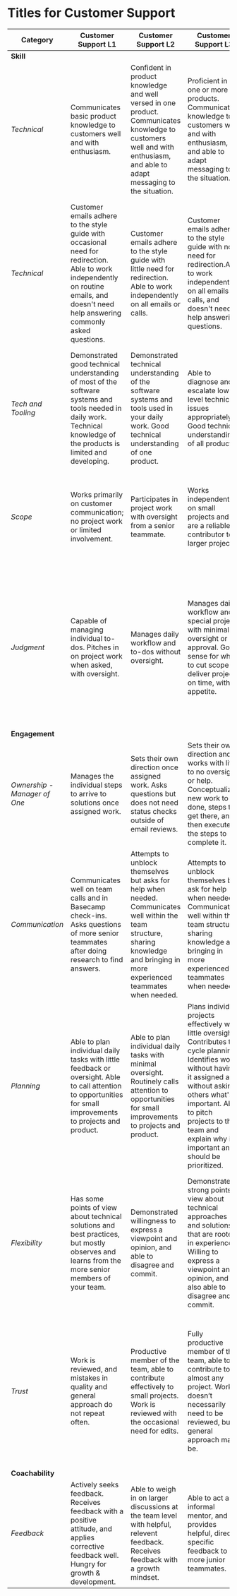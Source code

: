 # Titles for Customer Support

| Category | Customer Support L1 | Customer Support L2 | Customer Support L3 | Customer Support L4 | Customer Support L5 |
| ----- | ----- | ----- | ----- | ----- | ----- |
| **Skill** |  |  |  |  |  | 
| *Technical* | Communicates basic product knowledge to customers well and with enthusiasm. | Confident in product knowledge and well versed in one product. Communicates knowledge to customers well and with enthusiasm, and able to adapt messaging to the situation. | Proficient in one or more products. Communicates knowledge to customers well and with enthusiasm, and able to adapt messaging to the situation. | Proficient in multiple products. Communicates knowledge to customers well and with enthusiasm, and able to adapt messaging to the situation. | Expert in multiple products. Communicates knowledge to customers well and with enthusiasm, and able to adapt messaging to the situation. | 
| *Technical* | Customer emails adhere to the style guide with occasional need for redirection. Able to work independently on routine emails, and doesn't need help answering commonly asked questions. | Customer emails adhere to the style guide with little need for redirection. Able to work independently on all emails or calls. | Customer emails adhere to the style guide with no need for redirection.Able to work independently on all emails or calls, and doesn't need help answering questions. | Customer emails adhere to the style guide, and contributes to the style guide and snippets repo. Able to work independently on all emails and calls, and can handle difficult cases and frustrated customers. | Customer emails adhere to the style guide, and contributes to the style guide and snippets repo. Able to work independently on all emails and calls, and can handle the most difficult cases and frustrated customers. | 
| *Tech and Tooling* | Demonstrated good technical understanding of most of the software systems and tools needed in daily work. Technical knowledge of the products is limited and developing. | Demonstrated technical understanding of the software systems and tools used in your daily work. Good technical understanding of one product. | Able to diagnose and escalate low-level technical issues appropriately. Good technical understanding of all products. | Able to diagnose and escalate most technical issue appropriately. Capable of correcting low-level customer technical issues independently, with support from on-call. | Able to diagnose and escalate all technical issues appropriately. Capable of correcting many customer technical issues independently. | 
| *Scope* | Works primarily on customer communication; no project work or limited involvement. | Participates in project work with oversight from a senior teammate. | Works independently on small projects and are a reliable contributor to larger projects. | Elevates team and company standards through developing new processes, procedures, and effective communication. Major contributor on special project work. | Capable of conceptualizing and executing large special projects and working with a team to complete them. | 
| *Judgment* | Capable of managing individual to-dos. Pitches in on project work when asked, with oversight. | Manages daily workflow and to-dos without oversight. | Manages daily workflow and special projects with minimal oversight or approval. Good sense for when to cut scope to deliver projects on time, within appetite. | Strong ability to set scope and manage large ongoing projects with minimal oversight or approval. Sought out for advice by teammates and outside the team. | A leader in ensuring robust and effective best practices are understood and followed across the team and organization. Has a wide range of focus and finds opportunities to make improvements to work, without it being assigned. |
| **Engagement** |  |  |  |  |  | 
| *Ownership - Manager of One* | Manages the individual steps to arrive to solutions once assigned work. | Sets their own direction once assigned work. Asks questions but does not need status checks outside of email reviews. | Sets their own direction and works with little to no oversight or help. Conceptualizes new work to be done, steps to get there, and then executes the steps to complete it. | Capable of setting small team direction. Manages projects and resources, requiring little to no redirection or input from leadership. | Capable of setting team direction. Manages projects and resources, requiring little to no redirection or input from leadership. | 
| *Communication* | Communicates well on team calls and in Basecamp check-ins. Asks questions of more senior teammates after doing research to find answers. | Attempts to unblock themselves but asks for help when needed. Communicates well within the team structure, sharing knowledge and bringing in more experienced teammates when needed. | Attempts to unblock themselves but ask for help when needed. Communicates well within the team structure, sharing knowledge and bringing in more experienced teammates when needed. | Acts as a representative to the company, weighing in on larger discussions and making recommendations. Rarely need help unblocking themselves, and acts as a resource for others. | Demonstrate project management and communication best practices. Ensures leadership is informed on team progress. |
| *Planning* | Able to plan individual daily tasks with little feedback or oversight. Able to call attention to opportunities for small improvements to projects and product. | Able to plan individual daily tasks with minimal oversight. Routinely calls attention to opportunities for small improvements to projects and product. | Plans individual projects effectively with little oversight. Contributes to cycle planning. Identifies work without having it assigned and without asking others what's important. Able to pitch projects to the team and explain why it's important and should be prioritized. | Key contributor to cycle planning. Able to plan and execute large projects. | Able to plan and execute large projects while keeping team and company strategy in mind. |
| *Flexibility* | Has some points of view about technical solutions and best practices, but mostly observes and learns from the more senior members of your team. | Demonstrated willingness to express a viewpoint and opinion, and able to disagree and commit. | Demonstrated strong points of view about technical approaches and solutions that are rooted in experience. Willing to express a viewpoint and opinion, and also able to disagree and commit. | Strong points of view rooted in experience, technical expertise, and industry best practices. Expresses opinions confidently and effectively, and can balance recommendations with the larger needs of the team. | Demonstrated abiility to think through problems and devise and apply novel solultions that are outside the box. |
| *Trust* | Work is reviewed, and mistakes in quality and general approach do not repeat often. | Productive member of the team, able to contribute effectively to small projects. Work is reviewed with the occasional need for edits. | Fully productive member of the team, able to contribute to almost any project. Work doesn’t necessarily need to be reviewed, but general approach may be. | Able to contribute to any project and able to resolve almost any customer interaction. Work happens autonomously with no regular need for review. Work is almost always free of mistakes, and often helps others improve the quality of their work. | Significant contributor to problem resolution and code resolution; demonstrate consistent maturity and leadership. | 
| **Coachability** |  |  |  |  |  | 
| *Feedback* | Actively seeks feedback. Receives feedback with a positive attitude, and applies corrective feedback well. Hungry for growth & development. | Able to weigh in on larger discussions at the team level with helpful, relevent feedback. Receives feedback with a growth mindset. | Able to act as informal mentor, and provides helpful, direct, specific feedback to more junior teammates. | Sought by colleagues on and off the team for help with critical work or decisions. | A leader on the team. Sought by colleagues on and off the team for help with critical work or decisions. |





